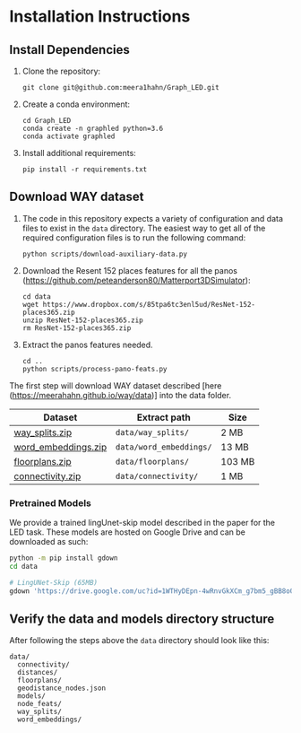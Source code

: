 # Installation Instructions


## Install Dependencies

1. Clone the repository:
   ```
   git clone git@github.com:meera1hahn/Graph_LED.git
   ```
2. Create a conda environment:
   ```
   cd Graph_LED
   conda create -n graphled python=3.6
   conda activate graphled
   ```
3. Install additional requirements:
   ```
   pip install -r requirements.txt
   ```

## Download WAY dataset

1. The code in this repository expects a variety of configuration and data
   files to exist in the `data` directory. The easiest way to get all of the
   required configuration files is to run the following command:

   ```
   python scripts/download-auxiliary-data.py
   ```
2. Download the Resent 152 places features for all the panos (https://github.com/peteanderson80/Matterport3DSimulator):
   ```
   cd data
   wget https://www.dropbox.com/s/85tpa6tc3enl5ud/ResNet-152-places365.zip
   unzip ResNet-152-places365.zip
   rm ResNet-152-places365.zip
   ```
3. Extract the panos features needed.
   ```
   cd ..
   python scripts/process-pano-feats.py
   ```

The first step will download WAY dataset described [here (https://meerahahn.github.io/way/data)] into the data folder.

| Dataset | Extract path | Size |
|-------------- |---------------------------- |------- |
| [way_splits.zip](https://drive.google.com/file/d/1l0qkyRjOM1VmiXYvtjPrMN9NyHgh3OXh/view) | `data/way_splits/` | 2 MB |
| [word_embeddings.zip](https://drive.google.com/file/d/1gC6Y4jqFOFkKFLSiqkt_ZGU4MM0vYIW7/view) | `data/word_embeddings/` | 13 MB |
| [floorplans.zip](https://drive.google.com/file/d/1_JHaTxty1cnZHnBKUWcNIgAPyCFx0nR7/view) | `data/floorplans/` | 103 MB |
| [connectivity.zip](https://drive.google.com/file/d/1LQ__PGY1KSNjfmGK_YqZezkSwqtdYu9c/view) | `data/connectivity/` | 1 MB |

###  Pretrained Models
We provide a trained lingUnet-skip model described in the paper for the LED task. These models are hosted on Google Drive and can be downloaded as such:

```bash
python -m pip install gdown
cd data

# LingUNet-Skip (65MB)
gdown 'https://drive.google.com/uc?id=1WTHyDEpn-4wRnvGkXCm_g7bm5_gBB8oQ'
```

## Verify the data and models directory structure

After following the steps above the `data` directory should look like this:

```
data/
  connectivity/
  distances/
  floorplans/
  geodistance_nodes.json
  models/
  node_feats/
  way_splits/
  word_embeddings/
```

